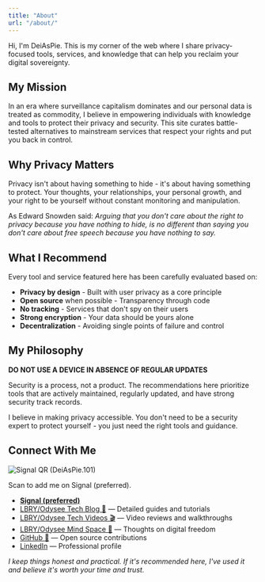 ```yaml
---
title: "About"
url: "/about/"
---
```


Hi, I'm DeiAsPie. This is my corner of the web where I share privacy-focused tools, services, and knowledge that can help you reclaim your digital sovereignty.

## My Mission

In an era where surveillance capitalism dominates and our personal data is treated as commodity, I believe in empowering individuals with knowledge and tools to protect their privacy and security. This site curates battle-tested alternatives to mainstream services that respect your rights and put you back in control.

## Why Privacy Matters

Privacy isn't about having something to hide - it's about having something to protect. Your thoughts, your relationships, your personal growth, and your right to be yourself without constant monitoring and manipulation.

As Edward Snowden said: _Arguing that you don't care about the right to privacy because you have nothing to hide, is no different than saying you don't care about free speech because you have nothing to say._

## What I Recommend

Every tool and service featured here has been carefully evaluated based on:

- **Privacy by design** - Built with user privacy as a core principle
- **Open source** when possible - Transparency through code
- **No tracking** - Services that don't spy on their users
- **Strong encryption** - Your data should be yours alone
- **Decentralization** - Avoiding single points of failure and control

## My Philosophy

**DO NOT USE A DEVICE IN ABSENCE OF REGULAR UPDATES**

Security is a process, not a product. The recommendations here prioritize tools that are actively maintained, regularly updated, and have strong security track records.

I believe in making privacy accessible. You don't need to be a security expert to protect yourself - you just need the right tools and guidance.

## Connect With Me

<!-- Signal QR: copy the provided PNG to static/images/signal-qr.png -->
<div class="mt-6 md:flex md:items-start md:gap-6">
	<div class="flex-none">
		<img src="/images/signal-qr.png" alt="Signal QR (DeiAsPie.101)" loading="lazy" style="max-width:12rem; height:auto; display:block;">
		<p class="text-sm mt-2">Scan to add me on Signal (preferred).</p>
	</div>
	<div class="flex-1 mt-4 md:mt-0">
		<ul class="space-y-2">
			<li><strong><a href="https://signal.me/#eu/19Yp0f7xGAZV1OSnvg3wxR-Es0HoI34qBLhRA5UjhgG2Gt4Tl01KFJxgfUt1U2YA">Signal (preferred)</a></strong></li>
			<li><a href="https://open.lbry.com/@DeiAsPieBlog:f">LBRY/Odysee Tech Blog 📜</a> — Detailed guides and tutorials</li>
			<li><a href="https://open.lbry.com/@DeiAsPie:1">LBRY/Odysee Tech Videos 🎬</a> — Video reviews and walkthroughs</li>
			<li><a href="https://open.lbry.com/@DeiAsPieMindSpace:7">LBRY/Odysee Mind Space 🧠</a> — Thoughts on digital freedom</li>
			<li><a href="https://github.com/DeiAsPie">GitHub 🐙</a> — Open source contributions</li>
			<li><a href="https://linkedin.com/in/DeiAsPie">LinkedIn</a> — Professional profile</li>
		</ul>
	</div>
</div>

_I keep things honest and practical. If it's recommended here, I've used it and believe it's worth your time and trust._
